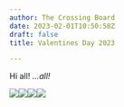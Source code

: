 ```yaml
---
author: The Crossing Board
date: 2023-02-01T10:50:58Z
draft: false
title: Valentines Day 2023

---
```

Hi all! _...all!_

![](/images/news/ecdb7b74-7a4b-4471-b0f7-b4b7f2d49eb9.png)![](/images/news/f79c3d5d-38e5-49d5-a99c-5f04ad7575f3.png)![](/images/news/3b76dbe7-35b1-41a3-9f10-6b87f5d4b564.png)![](/images/news/f51df47e-e887-4ac9-95b5-a47c1e708683.png)